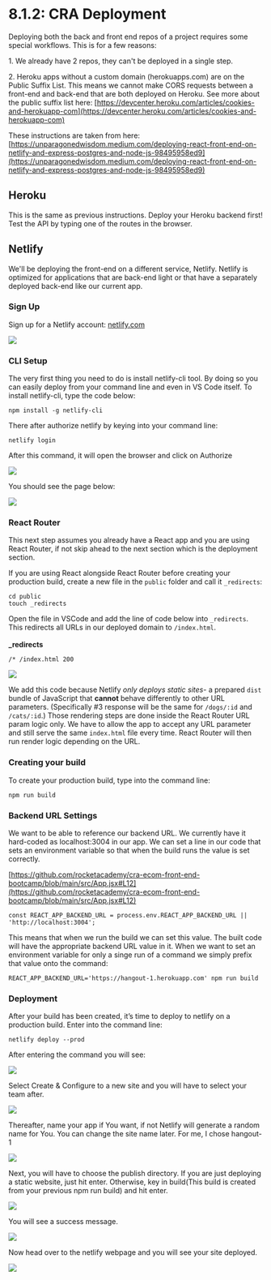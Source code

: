 # 8.1.2: CRA Deployment

Deploying both the back and front end repos of a project requires some special workflows. This is for a few reasons:

1\. We already have 2 repos, they can't be deployed in a single step.

2\. Heroku apps without a custom domain (herokuapps.com) are on the Public Suffix List. This means we cannot make CORS requests between a front-end and back-end that are both deployed on Heroku. See more about the public suffix list here: [https://devcenter.heroku.com/articles/cookies-and-herokuapp-com](https://devcenter.heroku.com/articles/cookies-and-herokuapp-com)

These instructions are taken from here: [https://unparagonedwisdom.medium.com/deploying-react-front-end-on-netlify-and-express-postgres-and-node-js-98495958ed9](https://unparagonedwisdom.medium.com/deploying-react-front-end-on-netlify-and-express-postgres-and-node-js-98495958ed9)

## Heroku

This is the same as previous instructions. Deploy your Heroku backend first! Test the API by typing one of the routes in the browser.

## Netlify

We'll be deploying the front-end on a different service, Netlify. Netlify is optimized for applications that are back-end light or that have a separately deployed back-end like our current app.

### Sign Up

Sign up for a Netlify account: [netlify.com](https://www.netlify.com)

![](../../.gitbook/assets/netlify.png)

### CLI Setup

The very first thing you need to do is install netlify-cli tool. By doing so you can easily deploy from your command line and even in VS Code itself. To install netlify-cli, type the code below:

```
npm install -g netlify-cli
```

There after authorize netlify by keying into your command line:

```
netlify login
```

After this command, it will open the browser and click on Authorize

![](../../.gitbook/assets/net-auth.png)

You should see the page below:

![](../../.gitbook/assets/net-dash.png)

### React Router

This next step assumes you already have a React app and you are using React Router, if not skip ahead to the next section which is the deployment section.

If you are using React alongside React Router before creating your production build, create a new file in the `public` folder and call it `_redirects`:

```
cd public
touch _redirects
```

Open the file in VSCode and add the line of code below into `_redirects`. This redirects all URLs in our deployed domain to `/index.html`.\
\
**\_redirects**

```
/* /index.html 200
```



![](../../.gitbook/assets/cra-arch.jpg)

We add this code because Netlify _only deploys static sites_- a prepared `dist` bundle of JavaScript that **cannot** behave differently to other URL parameters. (Specifically #3 response will be the same for `/dogs/:id` and `/cats/:id`.) Those rendering steps are done inside the React Router URL param logic only. We have to allow the app to accept any URL parameter and still serve the same `index.html` file every time. React Router will then run render logic depending on the URL. 

### **Creating your build**

To create your production build, type into the command line:

```
npm run build
```

### **Backend URL Settings**

We want to be able to reference our backend URL. We currently have it hard-coded as localhost:3004 in our app. We can set a line in our code that sets an environment variable so that when the build runs the value is set correctly. 

[https://github.com/rocketacademy/cra-ecom-front-end-bootcamp/blob/main/src/App.jsx#L12](https://github.com/rocketacademy/cra-ecom-front-end-bootcamp/blob/main/src/App.jsx#L12)

```
const REACT_APP_BACKEND_URL = process.env.REACT_APP_BACKEND_URL || 'http://localhost:3004';
```

This means that when we run the build we can set this value. The built code will have the appropriate backend URL value in it. When we want to set an environment variable for only a singe run of a command we simply prefix that value onto the command:

```
REACT_APP_BACKEND_URL='https://hangout-1.herokuapp.com' npm run build
```

### **Deployment**

After your build has been created, it’s time to deploy to netlify on a production build. Enter into the command line:

```
netlify deploy --prod
```

After entering the command you will see:

![](../../.gitbook/assets/net-cli-1.png)

Select Create & Configure to a new site and you will have to select your team after.

![](../../.gitbook/assets/net-cli-2.png)

Thereafter, name your app if You want, if not Netlify will generate a random name for You. You can change the site name later. For me, I chose hangout-1

![](../../.gitbook/assets/net-cli-3.png)

Next, you will have to choose the publish directory. If you are just deploying a static website, just hit enter. Otherwise, key in build(This build is created from your previous npm run build) and hit enter.

![](../../.gitbook/assets/net-cli-4.png)

You will see a success message.

![](../../.gitbook/assets/net-cli-5.png)

Now head over to the netlify webpage and you will see your site deployed.

![](../../.gitbook/assets/net-cli-6.png)
